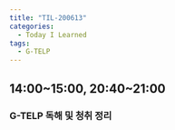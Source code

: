 ```yaml
---
title: "TIL-200613"
categories:
  - Today I Learned
tags:
  - G-TELP
---
```


## 14:00~15:00, 20:40~21:00
### G-TELP 독해 및 청취 정리
